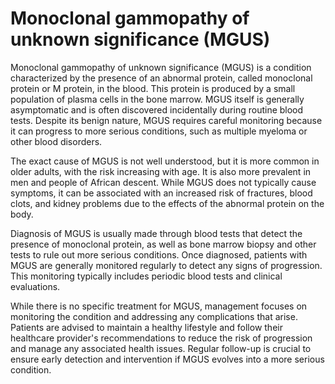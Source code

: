 <!--
source: gpt-40
tags: proteins monoclonals blood myeloma 
-->

# Monoclonal gammopathy of unknown significance (MGUS)

Monoclonal gammopathy of unknown significance (MGUS) is a condition characterized by the presence of an abnormal protein, called monoclonal protein or M protein, in the blood. This protein is produced by a small population of plasma cells in the bone marrow. MGUS itself is generally asymptomatic and is often discovered incidentally during routine blood tests. Despite its benign nature, MGUS requires careful monitoring because it can progress to more serious conditions, such as multiple myeloma or other blood disorders.

The exact cause of MGUS is not well understood, but it is more common in older adults, with the risk increasing with age. It is also more prevalent in men and people of African descent. While MGUS does not typically cause symptoms, it can be associated with an increased risk of fractures, blood clots, and kidney problems due to the effects of the abnormal protein on the body.

Diagnosis of MGUS is usually made through blood tests that detect the presence of monoclonal protein, as well as bone marrow biopsy and other tests to rule out more serious conditions. Once diagnosed, patients with MGUS are generally monitored regularly to detect any signs of progression. This monitoring typically includes periodic blood tests and clinical evaluations.

While there is no specific treatment for MGUS, management focuses on monitoring the condition and addressing any complications that arise. Patients are advised to maintain a healthy lifestyle and follow their healthcare provider's recommendations to reduce the risk of progression and manage any associated health issues. Regular follow-up is crucial to ensure early detection and intervention if MGUS evolves into a more serious condition.

